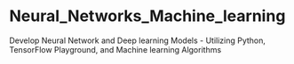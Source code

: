 # Neural_Networks_Machine_learning
Develop  Neural Network and Deep learning Models - Utilizing Python,  TensorFlow Playground, and Machine learning Algorithms 

